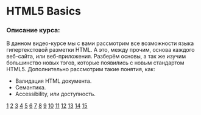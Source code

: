 #  HTML5 Basics

### Описание курса:
В данном видео-курсе мы с вами рассмотрим все возможности языка гипертекстовой разметки HTML.
А это, между прочим, основа каждого веб-сайта, или веб-приложения.
Разберём основы, а так же изучим большинство новых тэгов, которые появились с новым стандартом HTML5.
Дополнительно рассмотрим такие понятия, как:
- Валидация HTML документа.
- Семантика.
- Accessibility, или доступность.

<a href="https://andreyshyshkin.github.io/Dictionary/html/01_Base_HTML_Document_Structure">1</a>
<a href="https://andreyshyshkin.github.io/Dictionary/html/02_Meta_Data_&_External_Imports">2</a>
<a href="https://andreyshyshkin.github.io/Dictionary/html/03_Validation_Semantic_Accessibility">3</a>
<a href="https://andreyshyshkin.github.io/Dictionary/html/04_Text">4</a>
<a href="https://andreyshyshkin.github.io/Dictionary/html/05_Lists">5</a>
<a href="https://andreyshyshkin.github.io/Dictionary/html/06_Images">6</a>
<a href="https://andreyshyshkin.github.io/Dictionary/html/07_Table">7</a>
<a href="https://andreyshyshkin.github.io/Dictionary/html/08_Links_&_Buttons">8</a>
<a href="https://andreyshyshkin.github.io/Dictionary/html/09_Useful_Tags">9</a>
<a href="https://andreyshyshkin.github.io/Dictionary/html/10_Global_Site_Structure">10</a>
<a href="https://andreyshyshkin.github.io/Dictionary/html/11_Form">11</a>
<a href="https://andreyshyshkin.github.io/Dictionary/html/12_Input_Types_Part_1">12</a>
<a href="https://andreyshyshkin.github.io/Dictionary/html/13_Input_Types_Part_2">13</a>
<a href="https://andreyshyshkin.github.io/Dictionary/html/14_Video_&_Audio">14</a>
<a href="https://andreyshyshkin.github.io/Dictionary/html/15_Common_&_Useful_Attributes">15</a>
